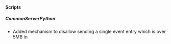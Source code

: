 #### Scripts

##### CommonServerPython

- Added mechanism to disallow sending a single event entry which is over 5MB in 